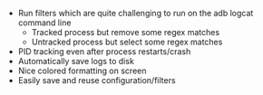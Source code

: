* Run filters which are quite challenging to run on the adb logcat command line
    * Tracked process but remove some regex matches
    * Untracked process but select some regex matches
* PID tracking even after process restarts/crash
* Automatically save logs to disk
* Nice colored formatting on screen
* Easily save and reuse configuration/filters

